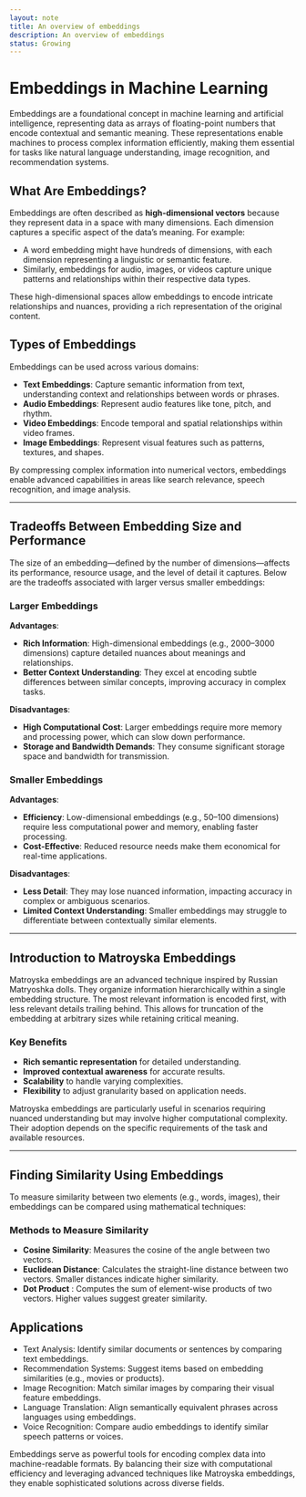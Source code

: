 ```yaml
---
layout: note
title: An overview of embeddings
description: An overview of embeddings
status: Growing
---
```


# Embeddings in Machine Learning

Embeddings are a foundational concept in machine learning and artificial intelligence, representing data as arrays of floating-point numbers that encode contextual and semantic meaning. These representations enable machines to process complex information efficiently, making them essential for tasks like natural language understanding, image recognition, and recommendation systems.

## What Are Embeddings?

Embeddings are often described as **high-dimensional vectors** because they represent data in a space with many dimensions. Each dimension captures a specific aspect of the data’s meaning. For example:

- A word embedding might have hundreds of dimensions, with each dimension representing a linguistic or semantic feature.
- Similarly, embeddings for audio, images, or videos capture unique patterns and relationships within their respective data types.

These high-dimensional spaces allow embeddings to encode intricate relationships and nuances, providing a rich representation of the original content.

## Types of Embeddings

Embeddings can be used across various domains:

- **Text Embeddings**: Capture semantic information from text, understanding context and relationships between words or phrases.
- **Audio Embeddings**: Represent audio features like tone, pitch, and rhythm.
- **Video Embeddings**: Encode temporal and spatial relationships within video frames.
- **Image Embeddings**: Represent visual features such as patterns, textures, and shapes.

By compressing complex information into numerical vectors, embeddings enable advanced capabilities in areas like search relevance, speech recognition, and image analysis.

---

## Tradeoffs Between Embedding Size and Performance

The size of an embedding—defined by the number of dimensions—affects its performance, resource usage, and the level of detail it captures. Below are the tradeoffs associated with larger versus smaller embeddings:

### Larger Embeddings

**Advantages**:

- **Rich Information**: High-dimensional embeddings (e.g., 2000–3000 dimensions) capture detailed nuances about meanings and relationships.
- **Better Context Understanding**: They excel at encoding subtle differences between similar concepts, improving accuracy in complex tasks.

**Disadvantages**:

- **High Computational Cost**: Larger embeddings require more memory and processing power, which can slow down performance.
- **Storage and Bandwidth Demands**: They consume significant storage space and bandwidth for transmission.

### Smaller Embeddings

**Advantages**:

- **Efficiency**: Low-dimensional embeddings (e.g., 50–100 dimensions) require less computational power and memory, enabling faster processing.
- **Cost-Effective**: Reduced resource needs make them economical for real-time applications.

**Disadvantages**:

- **Less Detail**: They may lose nuanced information, impacting accuracy in complex or ambiguous scenarios.
- **Limited Context Understanding**: Smaller embeddings may struggle to differentiate between contextually similar elements.

---

## Introduction to Matroyska Embeddings

Matroyska embeddings are an advanced technique inspired by Russian Matryoshka dolls. They organize information hierarchically within a single embedding structure. The most relevant information is encoded first, with less relevant details trailing behind. This allows for truncation of the embedding at arbitrary sizes while retaining critical meaning.

### Key Benefits

- **Rich semantic representation** for detailed understanding.
- **Improved contextual awareness** for accurate results.
- **Scalability** to handle varying complexities.
- **Flexibility** to adjust granularity based on application needs.

Matroyska embeddings are particularly useful in scenarios requiring nuanced understanding but may involve higher computational complexity. Their adoption depends on the specific requirements of the task and available resources.

---

## Finding Similarity Using Embeddings

To measure similarity between two elements (e.g., words, images), their embeddings can be compared using mathematical techniques:

### Methods to Measure Similarity

- **Cosine Similarity**: Measures the cosine of the angle between two vectors.
- **Euclidean Distance**: Calculates the straight-line distance between two vectors. Smaller distances indicate higher 
  similarity.
- **Dot Product** : Computes the sum of element-wise products of two vectors. Higher values suggest greater similarity.
  
## Applications
- Text Analysis: Identify similar documents or sentences by comparing text embeddings.
- Recommendation Systems: Suggest items based on embedding similarities (e.g., movies or products).
- Image Recognition: Match similar images by comparing their visual feature embeddings.
- Language Translation: Align semantically equivalent phrases across languages using embeddings.
- Voice Recognition: Compare audio embeddings to identify similar speech patterns or voices.
  
Embeddings serve as powerful tools for encoding complex data into machine-readable formats. By balancing their size with computational efficiency and leveraging advanced techniques like Matroyska embeddings, they enable sophisticated solutions across diverse fields.